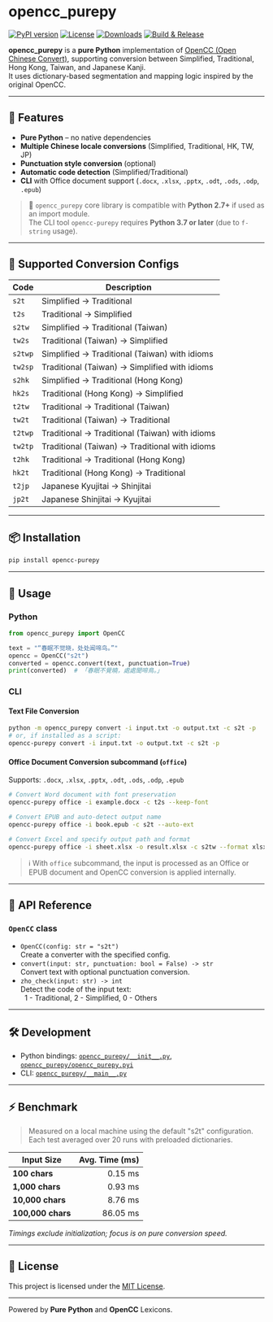 # opencc_purepy

[![PyPI version](https://img.shields.io/pypi/v/opencc-purepy)](https://pypi.org/project/opencc-purepy/)
[![License](https://img.shields.io/github/license/laisuk/opencc_pyo3)](https://github.com/laisuk/opencc_pyo3/blob/main/LICENSE)
[![Downloads](https://static.pepy.tech/personalized-badge/opencc-purepy?period=month&units=international_system&left_color=black&right_color=orange&left_text=Downloads)](https://pepy.tech/project/opencc-purepy)
[![Build & Release](https://github.com/laisuk/opencc_purepy/actions/workflows/release.yml/badge.svg)](https://github.com/laisuk/opencc_purepy/actions/workflows/release.yml)

**opencc_purepy** is a **pure Python** implementation of [OpenCC (Open Chinese Convert)](https://github.com/BYVoid/OpenCC), supporting conversion between Simplified, Traditional, Hong Kong, Taiwan, and Japanese Kanji.  
It uses dictionary-based segmentation and mapping logic inspired by the original OpenCC.

---

## 🚩 Features

- **Pure Python** – no native dependencies
- **Multiple Chinese locale conversions** (Simplified, Traditional, HK, TW, JP)
- **Punctuation style conversion** (optional)
- **Automatic code detection** (Simplified/Traditional)
- **CLI** with Office document support (`.docx`, `.xlsx`, `.pptx`, `.odt`, `.ods`, `.odp`, `.epub`)

> 🐍 `opencc_purepy` core library is compatible with **Python 2.7+** if used as an import module.  
The CLI tool `opencc-purepy` requires **Python 3.7 or later** (due to `f-string` usage).

---

## 🔁 Supported Conversion Configs

| Code    | Description                                    |
|---------|------------------------------------------------|
| `s2t`   | Simplified → Traditional                       |
| `t2s`   | Traditional → Simplified                       |
| `s2tw`  | Simplified → Traditional (Taiwan)              |
| `tw2s`  | Traditional (Taiwan) → Simplified              |
| `s2twp` | Simplified → Traditional (Taiwan) with idioms  |
| `tw2sp` | Traditional (Taiwan) → Simplified with idioms  |
| `s2hk`  | Simplified → Traditional (Hong Kong)           |
| `hk2s`  | Traditional (Hong Kong) → Simplified           |
| `t2tw`  | Traditional → Traditional (Taiwan)             |
| `tw2t`  | Traditional (Taiwan) → Traditional             |
| `t2twp` | Traditional → Traditional (Taiwan) with idioms |
| `tw2tp` | Traditional (Taiwan) → Traditional with idioms |
| `t2hk`  | Traditional → Traditional (Hong Kong)          |
| `hk2t`  | Traditional (Hong Kong) → Traditional          |
| `t2jp`  | Japanese Kyujitai → Shinjitai                  |
| `jp2t`  | Japanese Shinjitai → Kyujitai                  |

---

## 📦 Installation

```bash
pip install opencc-purepy
```

---

## 🚀 Usage

### Python

```python
from opencc_purepy import OpenCC

text = "“春眠不觉晓，处处闻啼鸟。”"
opencc = OpenCC("s2t")
converted = opencc.convert(text, punctuation=True)
print(converted)  # 「春眠不覺曉，處處聞啼鳥。」
```

### CLI

#### Text File Conversion

```sh
python -m opencc_purepy convert -i input.txt -o output.txt -c s2t -p
# or, if installed as a script:
opencc-purepy convert -i input.txt -o output.txt -c s2t -p
```

#### Office Document Conversion subcommand (`office`)

Supports: `.docx`, `.xlsx`, `.pptx`, `.odt`, `.ods`, `.odp`, `.epub`

```sh
# Convert Word document with font preservation
opencc-purepy office -i example.docx -c t2s --keep-font

# Convert EPUB and auto-detect output name
opencc-purepy office -i book.epub -c s2t --auto-ext

# Convert Excel and specify output path and format
opencc-purepy office -i sheet.xlsx -o result.xlsx -c s2tw --format xlsx
```

> ℹ️ With `office` subcommand, the input is processed as an Office or EPUB document and OpenCC conversion is applied internally.

---

## 🧩 API Reference

### `OpenCC` class

- `OpenCC(config: str = "s2t")`  
  Create a converter with the specified config.
- `convert(input: str, punctuation: bool = False) -> str`  
  Convert text with optional punctuation conversion.
- `zho_check(input: str) -> int`  
  Detect the code of the input text:  
  &nbsp;&nbsp;1 - Traditional, 2 - Simplified, 0 - Others

---

## 🛠 Development

- Python bindings: [`opencc_purepy/__init__.py`](https://github.com/laisuk/opencc_purepy/blob/master/opencc_purepy/__init__.py), [`opencc_purepy/opencc_purepy.pyi`](https://github.com/laisuk/opencc_purepy/blob/master/opencc_purepy/opencc_purepy.pyi)
- CLI: [`opencc_purepy/__main__.py`](https://github.com/laisuk/opencc_purepy/blob/master/opencc_purepy/__main__.py)

---

## ⚡ Benchmark

> Measured on a local machine using the default "s2t" configuration.  
> Each test averaged over 20 runs with preloaded dictionaries.

| Input Size        | Avg. Time (ms) |
|-------------------|---------------:|
| **100 chars**     |        0.15 ms |
| **1,000 chars**   |        0.93 ms |
| **10,000 chars**  |        8.76 ms |
| **100,000 chars** |       86.05 ms |

*Timings exclude initialization; focus is on pure conversion speed.*

---

## 📄 License

This project is licensed under the [MIT License](https://github.com/laisuk/opencc_purepy/blob/master/LICENSE).

---

Powered by **Pure Python** and **OpenCC** Lexicons.
